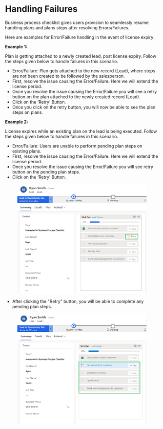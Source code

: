 # Handling Failures

Business process checklist gives users provision to seamlessly resume handling plans and plans steps after resolving Errors/Failures.

Here are examples for Error/Failure handling in the event of license expiry:

**Example 1:**&#x20;

Plan is getting attached to a newly created lead, post license expiry. Follow the steps given below to handle failures in this scenario.

* Error/Failure: Plan gets attached to the new record (Lead), where steps are not been created to be followed by the salesperson.
* First, resolve the issue causing the Error/Failure.  Here we will extend the license period.
* Once you resolve the issue causing the Error/Failure you will see a retry button on the plan attached to the newly created record (Lead).
* Click on the ‘Retry’ Button.
* Once you click on the retry button, you will now be able to see the plan steps on plans.

**Example 2:**&#x20;

License expires while an existing plan on the lead is being executed. Follow the steps given below to handle failures in this scenario.

* Error/Failure: Users are unable to perform pending plan steps on existing plans.
* First, resolve the issue causing the Error/Failure. Here we will extend the license period.
* Once you resolve the issue causing the Error/Failure you will see retry button on the pending plan steps.
* Click on the ‘Retry’ Button.

<figure><img src="../.gitbook/assets/1.png" alt=""><figcaption></figcaption></figure>

* After clicking the "Retry" button, you will be able to complete any pending plan steps.

<figure><img src="../.gitbook/assets/2.png" alt=""><figcaption></figcaption></figure>
